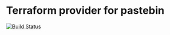 # Terraform provider for pastebin
[![Build Status](https://travis-ci.org/arminaaki/terraform-provider-pastebin.svg?branch=master)](https://travis-ci.org/arminaaki/terraform-provider-pastebin)
